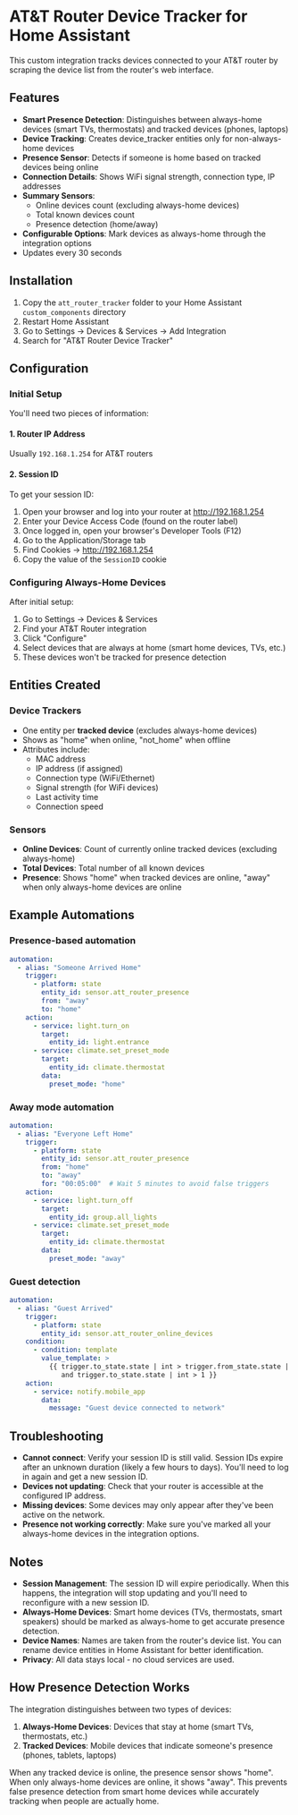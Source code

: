 # AT&T Router Device Tracker for Home Assistant

This custom integration tracks devices connected to your AT&T router by scraping the device list from the router's web interface.

## Features

- **Smart Presence Detection**: Distinguishes between always-home devices (smart TVs, thermostats) and tracked devices (phones, laptops)
- **Device Tracking**: Creates device_tracker entities only for non-always-home devices
- **Presence Sensor**: Detects if someone is home based on tracked devices being online
- **Connection Details**: Shows WiFi signal strength, connection type, IP addresses
- **Summary Sensors**: 
  - Online devices count (excluding always-home devices)
  - Total known devices count
  - Presence detection (home/away)
- **Configurable Options**: Mark devices as always-home through the integration options
- Updates every 30 seconds

## Installation

1. Copy the `att_router_tracker` folder to your Home Assistant `custom_components` directory
2. Restart Home Assistant
3. Go to Settings → Devices & Services → Add Integration
4. Search for "AT&T Router Device Tracker"

## Configuration

### Initial Setup
You'll need two pieces of information:

#### 1. Router IP Address
Usually `192.168.1.254` for AT&T routers

#### 2. Session ID
To get your session ID:
1. Open your browser and log into your router at http://192.168.1.254
2. Enter your Device Access Code (found on the router label)
3. Once logged in, open your browser's Developer Tools (F12)
4. Go to the Application/Storage tab
5. Find Cookies → http://192.168.1.254
6. Copy the value of the `SessionID` cookie

### Configuring Always-Home Devices
After initial setup:
1. Go to Settings → Devices & Services
2. Find your AT&T Router integration
3. Click "Configure"
4. Select devices that are always at home (smart home devices, TVs, etc.)
5. These devices won't be tracked for presence detection

## Entities Created

### Device Trackers
- One entity per **tracked device** (excludes always-home devices)
- Shows as "home" when online, "not_home" when offline
- Attributes include:
  - MAC address
  - IP address (if assigned)
  - Connection type (WiFi/Ethernet)
  - Signal strength (for WiFi devices)
  - Last activity time
  - Connection speed

### Sensors
- **Online Devices**: Count of currently online tracked devices (excluding always-home)
- **Total Devices**: Total number of all known devices
- **Presence**: Shows "home" when tracked devices are online, "away" when only always-home devices are online

## Example Automations

### Presence-based automation
```yaml
automation:
  - alias: "Someone Arrived Home"
    trigger:
      - platform: state
        entity_id: sensor.att_router_presence
        from: "away"
        to: "home"
    action:
      - service: light.turn_on
        target:
          entity_id: light.entrance
      - service: climate.set_preset_mode
        target:
          entity_id: climate.thermostat
        data:
          preset_mode: "home"
```

### Away mode automation
```yaml
automation:
  - alias: "Everyone Left Home"
    trigger:
      - platform: state
        entity_id: sensor.att_router_presence
        from: "home"
        to: "away"
        for: "00:05:00"  # Wait 5 minutes to avoid false triggers
    action:
      - service: light.turn_off
        target:
          entity_id: group.all_lights
      - service: climate.set_preset_mode
        target:
          entity_id: climate.thermostat
        data:
          preset_mode: "away"
```

### Guest detection
```yaml
automation:
  - alias: "Guest Arrived"
    trigger:
      - platform: state
        entity_id: sensor.att_router_online_devices
    condition:
      - condition: template
        value_template: >
          {{ trigger.to_state.state | int > trigger.from_state.state | int 
             and trigger.to_state.state | int > 1 }}
    action:
      - service: notify.mobile_app
        data:
          message: "Guest device connected to network"
```

## Troubleshooting

- **Cannot connect**: Verify your session ID is still valid. Session IDs expire after an unknown duration (likely a few hours to days). You'll need to log in again and get a new session ID.
- **Devices not updating**: Check that your router is accessible at the configured IP address.
- **Missing devices**: Some devices may only appear after they've been active on the network.
- **Presence not working correctly**: Make sure you've marked all your always-home devices in the integration options.

## Notes

- **Session Management**: The session ID will expire periodically. When this happens, the integration will stop updating and you'll need to reconfigure with a new session ID.
- **Always-Home Devices**: Smart home devices (TVs, thermostats, smart speakers) should be marked as always-home to get accurate presence detection.
- **Device Names**: Names are taken from the router's device list. You can rename device entities in Home Assistant for better identification.
- **Privacy**: All data stays local - no cloud services are used.

## How Presence Detection Works

The integration distinguishes between two types of devices:
1. **Always-Home Devices**: Devices that stay at home (smart TVs, thermostats, etc.)
2. **Tracked Devices**: Mobile devices that indicate someone's presence (phones, tablets, laptops)

When any tracked device is online, the presence sensor shows "home". When only always-home devices are online, it shows "away". This prevents false presence detection from smart home devices while accurately tracking when people are actually home.